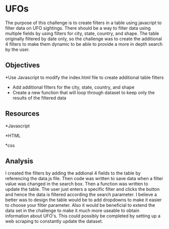 # UFOs

The purpose of this challenge is to create filters in a table using javacript to filter data on UFO sightings.  There should be a way to filter data using multiple fields by using filters for city, state, country, and shape.  The table originally filtered by date only, so the challenge was to create the additional 4 filters to make them dynamic to be able to provide a more in depth search by the user.

## Objectives

*Use Javascript to modify the index.html file to create additional table filters
* Add additional filters for the city, state, country, and shape
* Create a new function that will loop through dataset to keep only the results of the filtered data

## Resources

*Javascript

*HTML

*css

## Analysis

I created the filters by adding the addional 4 fields to the table by referencing the data.js file.  Then code was written to save data when a filter value was changed in the search box.  Then a function was written to update the table.  The user just enters a specific filter and clicks the button and hence the data is filtered according the search parameter.  I believe a better was to design the table would be to add dropdowns to make it easier to choose your filter parameter.  Also it would be beneficial to extend the data set in the challenge to make it much more useable to obtain information about UFO's.  This could possibly be completed by setting up a web scraping to constantly update the dataset.
